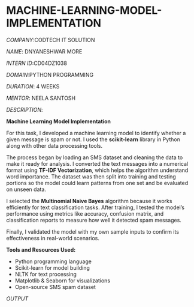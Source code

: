 # MACHINE-LEARNING-MODEL-IMPLEMENTATION

*COMPANY*:CODTECH IT SOLUTION

*NAME*: DNYANESHWAR MORE

*INTERN ID*:CD04DZ1038

*DOMAIN*:PYTHON PROGRAMMING

*DURATION*: 4 WEEKS

*MENTOR*: NEELA SANTOSH

*DESCRIPTION*:


 **Machine Learning Model Implementation**

For this task, I developed a machine learning model to identify whether a given message is spam or not. I used the **scikit-learn** library in Python along with other data processing tools.

The process began by loading an SMS dataset and cleaning the data to make it ready for analysis. I converted the text messages into a numerical format using **TF-IDF Vectorization**, which helps the algorithm understand word importance. The dataset was then split into training and testing portions so the model could learn patterns from one set and be evaluated on unseen data.

I selected the **Multinomial Naive Bayes** algorithm because it works efficiently for text classification tasks. After training, I tested the model’s performance using metrics like accuracy, confusion matrix, and classification reports to measure how well it detected spam messages.

Finally, I validated the model with my own sample inputs to confirm its effectiveness in real-world scenarios.

**Tools and Resources Used:**

* Python programming language
* Scikit-learn for model building
* NLTK for text processing
* Matplotlib & Seaborn for visualizations
* Open-source SMS spam dataset

*OUTPUT*
